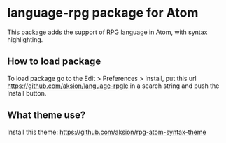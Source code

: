 # language-rpg package for Atom

This package adds the support of RPG language in Atom, with syntax highlighting.

## How to load package
To load package go to the Edit > Preferences > Install, put this url https://github.com/aksion/language-rpgle in a search string and push the Install button.

## What theme use?
Install this theme: https://github.com/aksion/rpg-atom-syntax-theme
